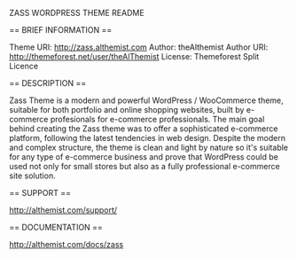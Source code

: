 ZASS WORDPRESS THEME README

== BRIEF INFORMATION ==

Theme URI: 	http://zass.althemist.com
Author: 	theAlthemist
Author URI: http://themeforest.net/user/theAlThemist
License: 	Themeforest Split Licence


== DESCRIPTION ==

Zass Theme is a modern and powerful WordPress / WooCommerce theme, suitable for both portfolio and online shopping websites, built by e-commerce profesionals for e-commerce professionals.
The main goal behind creating the Zass theme was to offer a sophisticated e-commerce platform, following the latest tendencies in web design.
Despite the modern and complex structure, the theme is clean and light by nature so it's suitable for any type of e-commerce business and prove that
WordPress could be used not only for small stores but also as a fully professional e-commerce site solution.

== SUPPORT ==

http://althemist.com/support/

== DOCUMENTATION ==

http://althemist.com/docs/zass